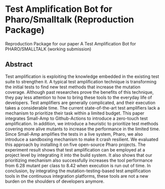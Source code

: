 # Test Amplification Bot for Pharo/Smalltalk (Reproduction Package)

Reproduction Package for our paper A Test Amplification Bot for PHARO/SMALLTALK (working submission)

## Abstract
Test amplification is exploiting the knowledge embedded in the existing test suite to strengthen it. A typical test amplification technique is transforming the initial tests to find new test methods that increase the mutation coverage.
Although past researches prove the benefits of this technique, they pay less attention to how to bring these tools to the everyday life of developers. 
Test amplifiers are generally complicated, and their execution takes a considerable time. 
The current state-of-the-art test amplifiers lack a mechanism to prioritize their task within a limited budget.
This paper integrates Small-Amp to Github-Actions to introduce a zero-touch test amplification.
In addition, we introduce a heuristic to prioritize test methods covering more alive mutants to increase the performance in the limited time.
Since Small-Amp amplifies the tests in a live system, Pharo, we also introduce a sandboxing mechanism to make it crash resilient.
We evaluated this approach by installing it on five open-source Pharo projects.
The experiment result shows that test amplification can be employed at a project level by integrating it into the build system.
It also shows that our prioritizing mechanism also successfully increases the tool performance from 6.28 mutant per class to 8.42 when execution is run out of time.
In conclusion, by integrating the mutation-testing-based test amplification tools in the continuous integration platforms, these tools are not a new burden on the shoulders of developers anymore.

